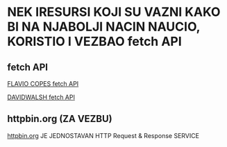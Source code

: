 # NEK IRESURSI KOJI SU VAZNI KAKO BI NA NJABOLJI NACIN NAUCIO, KORISTIO I VEZBAO fetch API

## fetch API

[FLAVIO COPES fetch API](https://flaviocopes.com/fetch-api/)

[DAVIDWALSH fetch API](https://davidwalsh.name/fetch)

## httpbin.org (ZA VEZBU)

[httpbin.org](http://httpbin.org/) JE JEDNOSTAVAN HTTP Request & Response SERVICE
